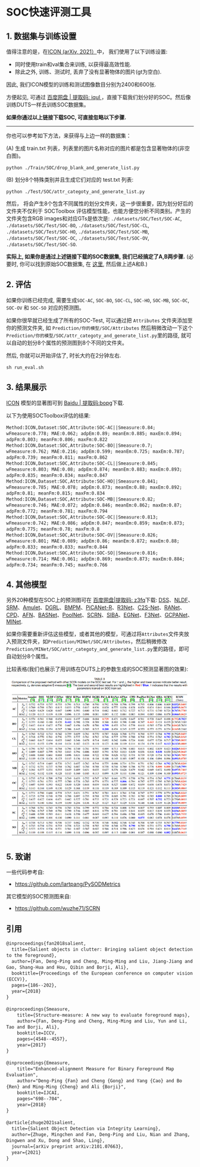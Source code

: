 # SOC快速评测工具

## 1. 数据集与训练设置

值得注意的是，在[ICON (arXiv, 2021）](https://arxiv.org/pdf/2101.07663.pdf)中， 我们使用了以下训练设置:

- 同时使用train和val集合来训练, 以获得最高效性能. 
- 除此之外, 训练、测试时, 丢弃了没有显著物体的图片(gt为空白).

因此, 我们ICON模型的训练和测试图像数目分别为2400和600张.

方便起见, 可通过 [百度网盘 | 提取码: iqul ](https://pan.baidu.com/s/1kWebPUhCQOCsvvAouo7eGQ)，直接下载我们划分好的SOC。然后像训练DUTS一样去训练SOC数据集。

**如果你通过以上链接下载SOC, 可直接忽略以下步骤.**

----

你也可以参考如下方法，来获得与上边一样的数据集：

(A) 生成 train.txt 列表，列表里的图片名称对应的图片都是包含显著物体的(非空白图)。


```
python ./Train/SOC/drop_blank_and_generate_list.py 
```

(B) 划分8个特殊类别并且生成它们对应的 test.txt 列表:

```
python ./Test/SOC/attr_categoty_and_generate_list.py 
```

然后， 将会产生8个包含不同属性的划分文件夹，这一步很重要，因为划分好后的文件夹不仅利于 SOCToolbox 评估模型性能，也能方便您分析不同类别。产生的文件夹包含RGB images和对应GTs是依次是: `./datasets/SOC/Test/SOC-AC`, `./datasets/SOC/Test/SOC-BO`, `./datasets/SOC/Test/SOC-CL`, `./datasets/SOC/Test/SOC-HO`, `./datasets/SOC/Test/SOC-MB`, `./datasets/SOC/Test/SOC-OC`, `./datasets/SOC/Test/SOC-OV`, `./datasets/SOC/Test/SOC-SO`. 

**实际上, 如果你是通过上述链接下载的SOC数据集, 我们已经搞定了A,B两步骤.** (必要时, 你可以找到原始SOC数据集, 在 [这里](https://dpfan.net/socbenchmark/), 然后做上述A和B.)

## 2. 评估

如果你训练已经完成, 需要生成`SOC-AC`, `SOC-BO`, `SOC-CL`, `SOC-HO`, `SOC-MB`, `SOC-OC`, `SOC-OV` 和 `SOC-SO` 对应的预测图。

如果你很早就已经生成了所有的SOC-Test, 可以通过把 `Attributes` 文件夹添加至你的预测文件夹, 如 `Prediction/你的模型/SOC/Attributes` 然后稍微改动一下这个 `Prediction/你的模型/SOC/attr_categoty_and_generate_list.py`里的路径, 就可以自动的划分8个属性的预测图到8个不同的文件夹。

然后, 你就可以开始评估了, 时长大约在2分钟左右.

```
sh run_eval.sh
```

## 3. 结果展示
[ICON](https://arxiv.org/pdf/2101.07663.pdf) 模型的显著图可到 [Baidu | 提取码:bopg](https://pan.baidu.com/s/19XV19I_0gfAjx2gwcweZcw)下载.

以下为使用SOCToolbox评估的结果:
```
Method:ICON,Dataset:SOC,Attribute:SOC-AC||Smeasure:0.84; wFmeasure:0.778; MAE:0.062; adpEm:0.89; meanEm:0.885; maxEm:0.894; adpFm:0.803; meanFm:0.806; maxFm:0.822
Method:ICON,Dataset:SOC,Attribute:SOC-BO||Smeasure:0.7; wFmeasure:0.762; MAE:0.216; adpEm:0.599; meanEm:0.725; maxEm:0.787; adpFm:0.739; meanFm:0.811; maxFm:0.862
Method:ICON,Dataset:SOC,Attribute:SOC-CL||Smeasure:0.845; wFmeasure:0.803; MAE:0.08; adpEm:0.874; meanEm:0.883; maxEm:0.893; adpFm:0.835; meanFm:0.834; maxFm:0.847
Method:ICON,Dataset:SOC,Attribute:SOC-HO||Smeasure:0.841; wFmeasure:0.785; MAE:0.078; adpEm:0.873; meanEm:0.88; maxEm:0.892; adpFm:0.81; meanFm:0.815; maxFm:0.834
Method:ICON,Dataset:SOC,Attribute:SOC-MB||Smeasure:0.82; wFmeasure:0.746; MAE:0.072; adpEm:0.846; meanEm:0.862; maxEm:0.87; adpFm:0.772; meanFm:0.781; maxFm:0.794
Method:ICON,Dataset:SOC,Attribute:SOC-OC||Smeasure:0.813; wFmeasure:0.742; MAE:0.086; adpEm:0.847; meanEm:0.859; maxEm:0.873; adpFm:0.775; meanFm:0.78; maxFm:0.8
Method:ICON,Dataset:SOC,Attribute:SOC-OV||Smeasure:0.826; wFmeasure:0.801; MAE:0.089; adpEm:0.86; meanEm:0.872; maxEm:0.88; adpFm:0.833; meanFm:0.833; maxFm:0.844
Method:ICON,Dataset:SOC,Attribute:SOC-SO||Smeasure:0.816; wFmeasure:0.714; MAE:0.061; adpEm:0.869; meanEm:0.873; maxEm:0.884; adpFm:0.734; meanFm:0.745; maxFm:0.766
```

## 4. 其他模型
另外20种模型在SOC上的预测图可在 [百度网盘|提取码: z3fq](https://pan.baidu.com/s/1eGGokt33eaZGsJ5n5VRt4Q)下载: [DSS](https://openaccess.thecvf.com/content_cvpr_2017/papers/Hou_Deeply_Supervised_Salient_CVPR_2017_paper.pdf)、[NLDF](https://openaccess.thecvf.com/content_cvpr_2017/papers/Luo_Non-Local_Deep_Features_CVPR_2017_paper.pdf)、[SRM](https://openaccess.thecvf.com/content_ICCV_2017/papers/Wang_A_Stagewise_Refinement_ICCV_2017_paper.pdf)、[Amulet](https://openaccess.thecvf.com/content_ICCV_2017/papers/Zhang_Amulet_Aggregating_Multi-Level_ICCV_2017_paper.pdf)、[DGRL](https://openaccess.thecvf.com/content_cvpr_2018/papers/Wang_Detect_Globally_Refine_CVPR_2018_paper.pdf)、[BMPM](https://openaccess.thecvf.com/content_cvpr_2018/papers_backup/Zhang_A_Bi-Directional_Message_CVPR_2018_paper.pdf)、[PiCANet-R](https://openaccess.thecvf.com/content_cvpr_2018/papers/Liu_PiCANet_Learning_Pixel-Wise_CVPR_2018_paper.pdf)、[R3Net](https://www.ijcai.org/Proceedings/2018/0095.pdf)、[C2S-Net](https://openaccess.thecvf.com/content_ECCV_2018/papers/Xin_Li_Contour_Knowledge_Transfer_ECCV_2018_paper.pdf)、[RANet](https://openaccess.thecvf.com/content_ECCV_2018/papers/Shuhan_Chen_Reverse_Attention_for_ECCV_2018_paper.pdf)、[CPD](https://openaccess.thecvf.com/content_CVPR_2019/papers/Wu_Cascaded_Partial_Decoder_for_Fast_and_Accurate_Salient_Object_Detection_CVPR_2019_paper.pdf)、[AFN](https://openaccess.thecvf.com/content_CVPR_2019/papers/Feng_Attentive_Feedback_Network_for_Boundary-Aware_Salient_Object_Detection_CVPR_2019_paper.pdf)、[BASNet](https://openaccess.thecvf.com/content_CVPR_2019/papers/Qin_BASNet_Boundary-Aware_Salient_Object_Detection_CVPR_2019_paper.pdf)、[PoolNet](https://openaccess.thecvf.com/content_CVPR_2019/papers/Liu_A_Simple_Pooling-Based_Design_for_Real-Time_Salient_Object_Detection_CVPR_2019_paper.pdf)、[SCRN](https://openaccess.thecvf.com/content_ICCV_2019/papers/Wu_Stacked_Cross_Refinement_Network_for_Edge-Aware_Salient_Object_Detection_ICCV_2019_paper.pdf)、[SIBA](https://openaccess.thecvf.com/content_ICCV_2019/papers/Su_Selectivity_or_Invariance_Boundary-Aware_Salient_Object_Detection_ICCV_2019_paper.pdf)、[EGNet](https://openaccess.thecvf.com/content_ICCV_2019/papers/Zhao_EGNet_Edge_Guidance_Network_for_Salient_Object_Detection_ICCV_2019_paper.pdf)、[F3Net](https://aaai.org/ojs/index.php/AAAI/article/view/6916)、[GCPANet](https://aaai.org/ojs/index.php/AAAI/article/view/6633)、[MINet](https://openaccess.thecvf.com/content_CVPR_2020/papers/Pang_Multi-Scale_Interactive_Network_for_Salient_Object_Detection_CVPR_2020_paper.pdf).

如果你需要重新评估这些模型，或者其他的模型，可通过将`Attributes`文件夹放入预测文件夹，如`Prediction/MINet/SOC/Attributes`，然后稍微修改`Prediction/MINet/SOC/attr_categoty_and_generate_list.py`里的路径，即可自动划分8个属性。

比较表格(我们也展示了用训练在DUTS上的参数生成的SOC预测显著图的效果):

![comp](comparison.png) 

## 5. 致谢
一些代码参考自:
* <https://github.com/lartpang/PySODMetrics> 

其它模型的SOC预测图来自:
* <https://github.com/wuzhe71/SCRN> 

## 引用

```text
@inproceedings{fan2018salient,
  title={Salient objects in clutter: Bringing salient object detection to the foreground},
  author={Fan, Deng-Ping and Cheng, Ming-Ming and Liu, Jiang-Jiang and Gao, Shang-Hua and Hou, Qibin and Borji, Ali},
  booktitle={Proceedings of the European conference on computer vision (ECCV)},
  pages={186--202},
  year={2018}
}

@inproceedings{Smeasure,
    title={Structure-measure: A new way to evaluate foreground maps},
    author={Fan, Deng-Ping and Cheng, Ming-Ming and Liu, Yun and Li, Tao and Borji, Ali},
    booktitle=ICCV,
    pages={4548--4557},
    year={2017}
}

@inproceedings{Emeasure,
    title="Enhanced-alignment Measure for Binary Foreground Map Evaluation",
    author="Deng-Ping {Fan} and Cheng {Gong} and Yang {Cao} and Bo {Ren} and Ming-Ming {Cheng} and Ali {Borji}",
    booktitle=IJCAI,
    pages="698--704",
    year={2018}
}

@article{zhuge2021salient,
  title={Salient Object Detection via Integrity Learning},
  author={Zhuge, Mingchen and Fan, Deng-Ping and Liu, Nian and Zhang, Dingwen and Xu, Dong and Shao, Ling},
  journal={arXiv preprint arXiv:2101.07663},
  year={2021}
}
```

